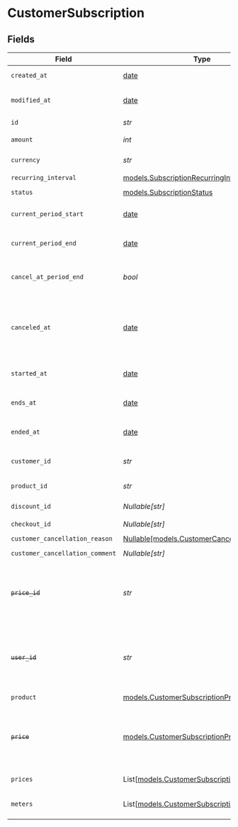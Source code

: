 # CustomerSubscription


## Fields

| Field                                                                                                                         | Type                                                                                                                          | Required                                                                                                                      | Description                                                                                                                   |
| ----------------------------------------------------------------------------------------------------------------------------- | ----------------------------------------------------------------------------------------------------------------------------- | ----------------------------------------------------------------------------------------------------------------------------- | ----------------------------------------------------------------------------------------------------------------------------- |
| `created_at`                                                                                                                  | [date](https://docs.python.org/3/library/datetime.html#date-objects)                                                          | :heavy_check_mark:                                                                                                            | Creation timestamp of the object.                                                                                             |
| `modified_at`                                                                                                                 | [date](https://docs.python.org/3/library/datetime.html#date-objects)                                                          | :heavy_check_mark:                                                                                                            | Last modification timestamp of the object.                                                                                    |
| `id`                                                                                                                          | *str*                                                                                                                         | :heavy_check_mark:                                                                                                            | The ID of the object.                                                                                                         |
| `amount`                                                                                                                      | *int*                                                                                                                         | :heavy_check_mark:                                                                                                            | The amount of the subscription.                                                                                               |
| `currency`                                                                                                                    | *str*                                                                                                                         | :heavy_check_mark:                                                                                                            | The currency of the subscription.                                                                                             |
| `recurring_interval`                                                                                                          | [models.SubscriptionRecurringInterval](../models/subscriptionrecurringinterval.md)                                            | :heavy_check_mark:                                                                                                            | N/A                                                                                                                           |
| `status`                                                                                                                      | [models.SubscriptionStatus](../models/subscriptionstatus.md)                                                                  | :heavy_check_mark:                                                                                                            | N/A                                                                                                                           |
| `current_period_start`                                                                                                        | [date](https://docs.python.org/3/library/datetime.html#date-objects)                                                          | :heavy_check_mark:                                                                                                            | The start timestamp of the current billing period.                                                                            |
| `current_period_end`                                                                                                          | [date](https://docs.python.org/3/library/datetime.html#date-objects)                                                          | :heavy_check_mark:                                                                                                            | The end timestamp of the current billing period.                                                                              |
| `cancel_at_period_end`                                                                                                        | *bool*                                                                                                                        | :heavy_check_mark:                                                                                                            | Whether the subscription will be canceled at the end of the current period.                                                   |
| `canceled_at`                                                                                                                 | [date](https://docs.python.org/3/library/datetime.html#date-objects)                                                          | :heavy_check_mark:                                                                                                            | The timestamp when the subscription was canceled. The subscription might still be active if `cancel_at_period_end` is `true`. |
| `started_at`                                                                                                                  | [date](https://docs.python.org/3/library/datetime.html#date-objects)                                                          | :heavy_check_mark:                                                                                                            | The timestamp when the subscription started.                                                                                  |
| `ends_at`                                                                                                                     | [date](https://docs.python.org/3/library/datetime.html#date-objects)                                                          | :heavy_check_mark:                                                                                                            | The timestamp when the subscription will end.                                                                                 |
| `ended_at`                                                                                                                    | [date](https://docs.python.org/3/library/datetime.html#date-objects)                                                          | :heavy_check_mark:                                                                                                            | The timestamp when the subscription ended.                                                                                    |
| `customer_id`                                                                                                                 | *str*                                                                                                                         | :heavy_check_mark:                                                                                                            | The ID of the subscribed customer.                                                                                            |
| `product_id`                                                                                                                  | *str*                                                                                                                         | :heavy_check_mark:                                                                                                            | The ID of the subscribed product.                                                                                             |
| `discount_id`                                                                                                                 | *Nullable[str]*                                                                                                               | :heavy_check_mark:                                                                                                            | The ID of the applied discount, if any.                                                                                       |
| `checkout_id`                                                                                                                 | *Nullable[str]*                                                                                                               | :heavy_check_mark:                                                                                                            | N/A                                                                                                                           |
| `customer_cancellation_reason`                                                                                                | [Nullable[models.CustomerCancellationReason]](../models/customercancellationreason.md)                                        | :heavy_check_mark:                                                                                                            | N/A                                                                                                                           |
| `customer_cancellation_comment`                                                                                               | *Nullable[str]*                                                                                                               | :heavy_check_mark:                                                                                                            | N/A                                                                                                                           |
| ~~`price_id`~~                                                                                                                | *str*                                                                                                                         | :heavy_check_mark:                                                                                                            | : warning: ** DEPRECATED **: This will be removed in a future release, please migrate away from it as soon as possible.       |
| ~~`user_id`~~                                                                                                                 | *str*                                                                                                                         | :heavy_check_mark:                                                                                                            | : warning: ** DEPRECATED **: This will be removed in a future release, please migrate away from it as soon as possible.       |
| `product`                                                                                                                     | [models.CustomerSubscriptionProduct](../models/customersubscriptionproduct.md)                                                | :heavy_check_mark:                                                                                                            | N/A                                                                                                                           |
| ~~`price`~~                                                                                                                   | [models.CustomerSubscriptionPrice](../models/customersubscriptionprice.md)                                                    | :heavy_check_mark:                                                                                                            | : warning: ** DEPRECATED **: This will be removed in a future release, please migrate away from it as soon as possible.       |
| `prices`                                                                                                                      | List[[models.CustomerSubscriptionPrices](../models/customersubscriptionprices.md)]                                            | :heavy_check_mark:                                                                                                            | List of enabled prices for the subscription.                                                                                  |
| `meters`                                                                                                                      | List[[models.CustomerSubscriptionMeter](../models/customersubscriptionmeter.md)]                                              | :heavy_check_mark:                                                                                                            | List of meters associated with the subscription.                                                                              |